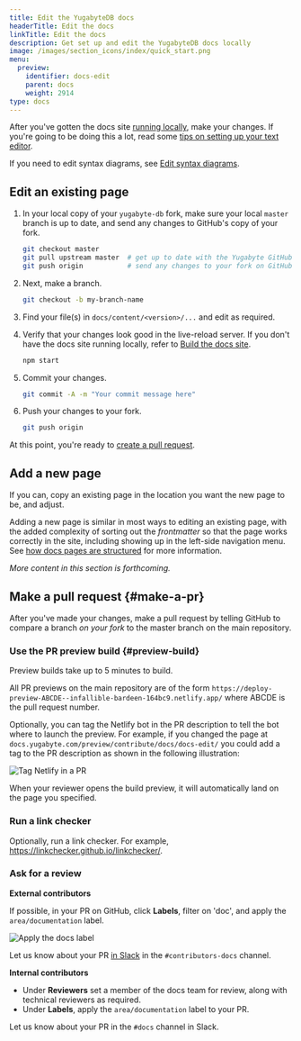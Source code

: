 ```yaml
---
title: Edit the YugabyteDB docs
headerTitle: Edit the docs
linkTitle: Edit the docs
description: Get set up and edit the YugabyteDB docs locally
image: /images/section_icons/index/quick_start.png
menu:
  preview:
    identifier: docs-edit
    parent: docs
    weight: 2914
type: docs
---
```


After you've gotten the docs site [running locally](../docs-build/), make your changes. If you're going to be doing this a lot, read some [tips on setting up your text editor](../docs-editor-setup/).

If you need to edit syntax diagrams, see [Edit syntax diagrams](../syntax-diagrams/).

## Edit an existing page

1. In your local copy of your `yugabyte-db` fork, make sure your local `master` branch is up to date, and send any changes to GitHub's copy of your fork.

    ```sh
    git checkout master
    git pull upstream master  # get up to date with the Yugabyte GitHub repo
    git push origin           # send any changes to your fork on GitHub
    ```

1. Next, make a branch.

    ```sh
    git checkout -b my-branch-name
    ```

1. Find your file(s) in `docs/content/<version>/...` and edit as required.

1. Verify that your changes look good in the live-reload server. If you don't have the docs site running locally, refer to [Build the docs site](../docs-build/#live-reload).

    ```sh
    npm start
    ```

1. Commit your changes.

    ```sh
    git commit -A -m "Your commit message here"
    ```

1. Push your changes to your fork.

    ```sh
    git push origin
    ```

At this point, you're ready to [create a pull request](#make-a-pr).

## Add a new page

If you can, copy an existing page in the location you want the new page to be, and adjust.

Adding a new page is similar in most ways to editing an existing page, with the added complexity of sorting out the _frontmatter_ so that the page works correctly in the site, including showing up in the left-side navigation menu. See [how docs pages are structured](../docs-page-structure/) for more information.

_More content in this section is forthcoming._

## Make a pull request {#make-a-pr}

After you've made your changes, make a pull request by telling GitHub to compare a branch _on your fork_ to the master branch on the main repository.

### Use the PR preview build {#preview-build}

Preview builds take up to 5 minutes to build.

All PR previews on the main repository are of the form `https://deploy-preview-ABCDE--infallible-bardeen-164bc9.netlify.app/` where ABCDE is the pull request number.

Optionally, you can tag the Netlify bot in the PR description to tell the bot where to launch the preview. For example, if you changed the page at `docs.yugabyte.com/preview/contribute/docs/docs-edit/` you could add a tag to the PR description as shown in the following illustration:

![Tag Netlify in a PR](/images/contribute/contribute-docs-description.png)

When your reviewer opens the build preview, it will automatically land on the page you specified.

### Run a link checker

Optionally, run a link checker. For example, <https://linkchecker.github.io/linkchecker/>.

### Ask for a review

**External contributors**

If possible, in your PR on GitHub, click **Labels**, filter on 'doc', and apply the `area/documentation` label.

![Apply the docs label](/images/contribute/contribute-docs-pr-panel.png)

Let us know about your PR [in Slack](https://www.yugabyte.com/slack/) in the `#contributors-docs` channel.

**Internal contributors**

- Under **Reviewers** set a member of the docs team for review, along with technical reviewers as required.
- Under **Labels**, apply the `area/documentation` label to your PR.

Let us know about your PR in the `#docs` channel in Slack.
